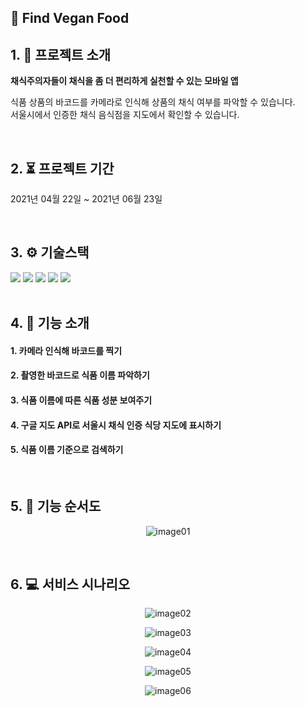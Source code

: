 ## 🌿 Find Vegan Food

## 1. 🙌 프로젝트 소개
**채식주의자들이 채식을 좀 더 편리하게 실천할 수 있는 모바일 앱**

식품 상품의 바코드를 카메라로 인식해 상품의 채식 여부를 파악할 수 있습니다.<br>
서울시에서 인증한 채식 음식점을 지도에서 확인할 수 있습니다.

<br>

## 2. ⏳ 프로젝트 기간
2021년 04월 22일 ~ 2021년 06월 23일

<br>

## 3. ⚙ 기술스택
<div>
<img src="https://img.shields.io/badge/React_Native-61DAFB?style=for-the-badge&logo=react&logoColor=white">
<img src="https://img.shields.io/badge/javascript-F7DF1E?style=for-the-badge&logo=javascript&logoColor=black">
<img src="https://img.shields.io/badge/node.js-339933?style=for-the-badge&logo=Node.js&logoColor=white">
<img src="https://img.shields.io/badge/express-000000?style=for-the-badge&logo=express&logoColor=white">
<img src="https://img.shields.io/badge/firebase-FFCA28?style=for-the-badge&logo=firebase&logoColor=black">
</div>

<br>

## 4. 🌿 기능 소개

#### 1. 카메라 인식해 바코드를 찍기
#### 2. 촬영한 바코드로 식품 이름 파악하기
#### 3. 식품 이름에 따른 식품 성분 보여주기
#### 4. 구글 지도 API로 서울시 채식 인증 식당 지도에 표시하기
#### 5. 식품 이름 기준으로 검색하기

<br>

## 5. 📃 기능 순서도
<div align="center">

![image01](https://user-images.githubusercontent.com/50540673/195349100-f0ccc2e6-cad3-47b7-be0e-f14ec3c5291f.png)
</div>

<br>

## 6. 💻 서비스 시나리오
<div align="center">

![image02](https://user-images.githubusercontent.com/50540673/195349142-60edde04-5592-4116-abc5-ed085e6ad6d9.png)

![image03](https://user-images.githubusercontent.com/50540673/195349141-d8800044-7098-4f13-8147-97cbd0dfee64.png)

![image04](https://user-images.githubusercontent.com/50540673/195349138-ef9f3b2f-0d98-4016-be7f-32d23784a0e6.png)

![image05](https://user-images.githubusercontent.com/50540673/195349135-b3645234-af37-4728-bc8f-d9a8f11e1204.png)

![image06](https://user-images.githubusercontent.com/50540673/195349146-dc75769c-7bd7-4094-a527-73e798b8ef4d.png)
</div>

<br>
